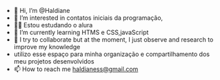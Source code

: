 - 👋 Hi, I’m @Haldiane
- 👀 I’m interested in contatos iniciais da programação,
- 🧑‍🎓 Estou estudando o alura
- 🌱 I’m currently learning HTMS e CSS,javaScript
- 💞️ I try to collaborate but at the moment, I just observe and research to improve my knowledge
- utilizo esse espaço para minha organização e compartilhamento dos meu projetos desenvolvidos
- 📫 How to reach me haldianess@gmail.com

<!---
Haldianne/Haldianne is a ✨ special ✨ repository because its `README.md` (this file) appears on your GitHub profile.
You can click the Preview link to take a look at your changes.
--->

